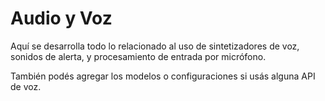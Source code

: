 # Audio y Voz

Aquí se desarrolla todo lo relacionado al uso de sintetizadores de voz, sonidos de alerta, y procesamiento de entrada por micrófono.

También podés agregar los modelos o configuraciones si usás alguna API de voz.
